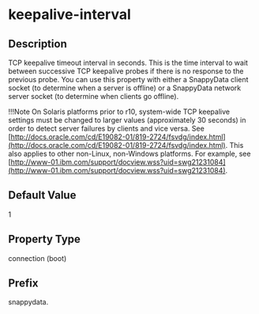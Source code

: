 # keepalive-interval

## Description

TCP keepalive timeout interval in seconds. This is the time interval to wait between successive TCP keepalive probes if there is no response to the previous probe. You can use this property with either a SnappyData client socket (to determine when a server is offline) or a SnappyData network server socket (to determine when clients go offline). 

!!!Note 
	On Solaris platforms prior to r10, system-wide TCP keepalive settings must be changed to larger values (approximately 30 seconds) in order to detect server failures by clients and vice versa. See [http://docs.oracle.com/cd/E19082-01/819-2724/fsvdg/index.html](http://docs.oracle.com/cd/E19082-01/819-2724/fsvdg/index.html). This also applies to other non-Linux, non-Windows platforms. For example, see [http://www-01.ibm.com/support/docview.wss?uid=swg21231084](http://www-01.ibm.com/support/docview.wss?uid=swg21231084). </p>

## Default Value

1

## Property Type

connection (boot)

## Prefix

snappydata.
